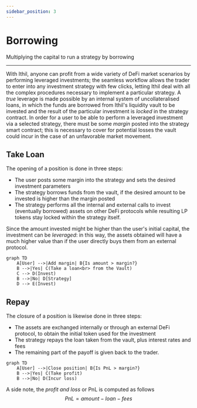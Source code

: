 ```yaml
---
sidebar_position: 3
---
```


# Borrowing
Multiplying the capital to run a strategy by borrowing

---

With Ithil, anyone can profit from a wide variety of DeFi market scenarios by performing leveraged investments; the seamless workflow allows the trader to enter into any investment strategy with few clicks, letting Ithil deal with all the complex procedures necessary to implement a particular strategy.
A *true* leverage is made possible by an internal system of uncollateralised loans, in which the funds are borrowed from Ithil's liquidity vault to be invested and the result of the particular investment is *locked* in the strategy contract.
In order for a user to be able to perform a leveraged investment via a selected strategy, there must be some *margin* posted into the strategy smart contract; this is necessary to cover for potential losses the vault could incur in the case of an unfavorable market movement.


## Take Loan

The opening of a position is done in three steps:
- The user posts some margin into the strategy and sets the desired investment parameters
- The strategy borrows funds from the vault, if the desired amount to be invested is higher than the margin posted
- The strategy performs all the internal and external calls to invest (eventually borrowed) assets on other DeFi protocols while resulting LP tokens stay locked within the strategy itself.

Since the amount invested might be higher than the user's initial capital, the investment can be *leveraged*: in this way, the assets obtained will have a much higher value than if the user directly buys them from an external protocol.

```mermaid
graph TD
    A[User] -->|Add margin| B{Is amount > margin?}
    B -->|Yes| C(Take a loan<br> from the Vault)
    C --> D(Invest)
    B -->|No| D[Strategy]
    D --> E(Invest)
```

## Repay

The closure of a position is likewise done in three steps:
- The assets are exchanged internally or through an external DeFi protocol, to obtain the initial token used for the investment
- The strategy repays the loan taken from the vault, plus interest rates and fees
- The remaining part of the payoff is given back to the trader.

```mermaid
graph TD
    A[User] -->|Close position| B{Is PnL > margin?}
    B -->|Yes| C(Take profit)
    B -->|No| D(Incur loss)
```

A side note, the *profit and loss* or PnL is computed as follows 
$$
PnL = amount - loan - fees
$$